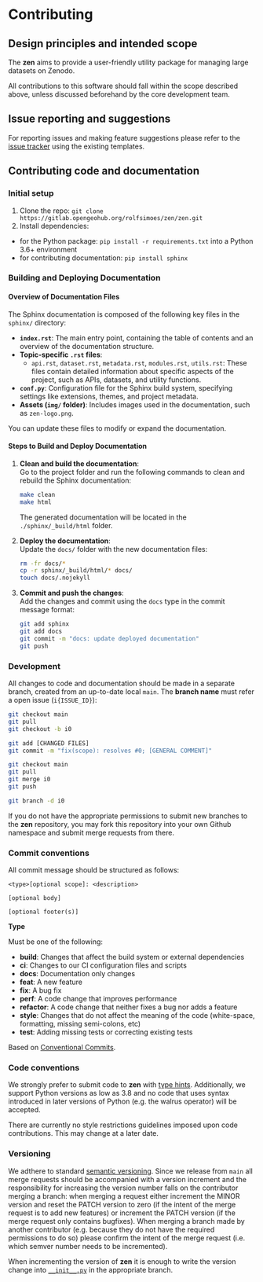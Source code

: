 # Contributing

## Design principles and intended scope

The **zen** aims to provide a user-friendly utility package for managing large datasets on Zenodo.

All contributions to this software should fall within the scope described above, unless discussed beforehand by the core development team.

## Issue reporting and suggestions

For reporting issues and making feature suggestions please refer to the [issue tracker](https://gitlab.opengeohub.org/rolfsimoes/zen/issues) using the existing templates.

## Contributing code and documentation

### Initial setup

1. Clone the repo: `git clone https://gitlab.opengeohub.org/rolfsimoes/zen/zen.git`
2. Install dependencies:
  - for the Python package: `pip install -r requirements.txt` into a Python 3.6+ environment
  - for contributing documentation: `pip install sphinx`

### Building and Deploying Documentation  

#### Overview of Documentation Files  

The Sphinx documentation is composed of the following key files in the `sphinx/` directory:  
- **`index.rst`**: The main entry point, containing the table of contents and an overview of the documentation structure.  
- **Topic-specific `.rst` files**:  
  - `api.rst`, `dataset.rst`, `metadata.rst`, `modules.rst`, `utils.rst`: These files contain detailed information about specific aspects of the project, such as APIs, datasets, and utility functions.  
- **`conf.py`**: Configuration file for the Sphinx build system, specifying settings like extensions, themes, and project metadata.  
- **Assets (`img/` folder)**: Includes images used in the documentation, such as `zen-logo.png`.  

You can update these files to modify or expand the documentation.  

#### Steps to Build and Deploy Documentation  

1. **Clean and build the documentation**:  
   Go to the project folder and run the following commands to clean and rebuild the Sphinx documentation:  
   ```bash
   make clean
   make html
   ```  
   The generated documentation will be located in the `./sphinx/_build/html` folder.  

2. **Deploy the documentation**:  
   Update the `docs/` folder with the new documentation files:  
   ```bash
   rm -fr docs/*
   cp -r sphinx/_build/html/* docs/
   touch docs/.nojekyll
   ```

4. **Commit and push the changes**:  
   Add the changes and commit using the `docs` type in the commit message format:  
   ```bash
   git add sphinx
   git add docs  
   git commit -m "docs: update deployed documentation"  
   git push  
   ```  

### Development

All changes to code and documentation should be made in a separate branch, created from an up-to-date local `main`. The **branch name** must refer a open issue (``i{ISSUE_ID}``):

```bash
git checkout main
git pull
git checkout -b i0

git add [CHANGED FILES]
git commit -m "fix(scope): resolves #0; [GENERAL COMMENT]"

git checkout main
git pull
git merge i0
git push

git branch -d i0
```

If you do not have the appropriate permissions to submit new branches to the **zen** repository, you may fork this repository into your own Github namespace and submit merge requests from there.

### Commit conventions

All commit message should be structured as follows:

```
<type>[optional scope]: <description>

[optional body]

[optional footer(s)]

```

**Type**

Must be one of the following:

- **build**: Changes that affect the build system or external dependencies
- **ci**: Changes to our CI configuration files and scripts
- **docs**: Documentation only changes
- **feat**: A new feature
- **fix**: A bug fix
- **perf**: A code change that improves performance
- **refactor**: A code change that neither fixes a bug nor adds a feature
- **style**: Changes that do not affect the meaning of the code (white-space, formatting, missing semi-colons, etc)
- **test**: Adding missing tests or correcting existing tests

Based on [Conventional Commits](https://www.conventionalcommits.org/en/v1.0.0/).

### Code conventions

We strongly prefer to submit code to **zen** with [type hints](https://docs.python.org/3/library/typing.html). Additionally, we support Python versions as low as 3.8 and no code that uses syntax introduced in later versions of Python (e.g. the walrus operator) will be accepted.

There are currently no style restrictions guidelines imposed upon code contributions. This may change at a later date.

### Versioning

We adthere to standard [semantic versioning](https://semver.org/). Since we release from `main` <!-- needs to be discussed -->
all merge requests should be accompanied with a version increment and the responsibility for increasing the version number falls on the contributor merging a branch: when merging a request either increment the MINOR version and reset the PATCH version to zero (if the intent of the merge request is to add new features) or increment the PATCH version (if the merge request only contains bugfixes). When merging a branch made by another contributor (e.g. because they do not have the required permissions to do so) please confirm the intent of the merge request (i.e. which semver number needs to be incremented).

When incrementing the version of **zen** it is enough to write the version change into [`__init__.py`](./zen/__init__.py) in the appropriate branch.

